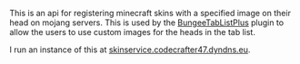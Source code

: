 This is an api for registering minecraft skins with a specified image on their head on mojang servers. This is used by the [BungeeTabListPlus](https://www.spigotmc.org/resources/bungeetablistplus.313/) plugin to allow the users to use custom images for the heads in the tab list.

I run an instance of this at [skinservice.codecrafter47.dyndns.eu](http://skinservice.codecrafter47.dyndns.eu/).